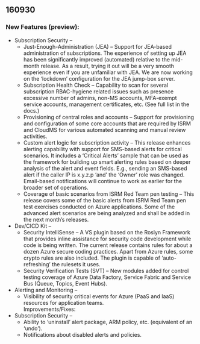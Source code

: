 ﻿## 160930 

### New Features (preview): 
* Subscription Security –  
	* Just-Enough-Administration (JEA) – Support for JEA-based administration of subscriptions. The experience of setting up JEA has been significantly improved (automated) relative to the mid-month release. As a result, trying it out will be a very smooth experience even if you are unfamiliar with JEA. We are now working on the ‘lockdown’ configuration for the JEA jump-box server. 
	* Subscription Health Check – Capability to scan for several subscription RBAC-hygiene related issues such as presence excessive number of admins, non-MS accounts, MFA-exempt service accounts, management certificates, etc. (See full list in the docs.) 
	* Provisioning of central roles and accounts – Support for provisioning and configuration of some core accounts that are required by ISRM and CloudMS for various automated scanning and manual review activities. 
	* Custom alert logic for subscription activity – This release enhances alerting capability with support for SMS-based alerts for critical scenarios. It includes a ‘Critical Alerts’ sample that can be used as the framework for building up smart alerting rules based on deeper analysis of the alert and event fields. E.g., sending an SMS-based alert if the caller IP is x.y.z.p ‘and’ the ‘Owner’ role was changed. Email-based notifications will continue to work as earlier for the broader set of operations. 
	* Coverage of basic scenarios from ISRM Red Team pen testing – This release covers some of the basic alerts from ISRM Red Team pen test exercises conducted on Azure applications. Some of the advanced alert scenarios are being analyzed and shall be added in the next month’s releases.  
* Dev/CICD Kit – 
	* Security IntelliSense – A VS plugin based on the Roslyn Framework that provides inline assistance for security code development while code is being written. The current release contains rules for about a dozen Azure secure coding practices. Apart from Azure rules, some crypto rules are also included. The plugin is capable of ‘auto-refreshing’ the rulesets it uses. 
	* Security Verification Tests (SVT) – New modules added for control testing coverage of Azure Data Factory, Service Fabric and Service Bus (Queue, Topics, Event Hubs). 
* Alerting and Monitoring –  
	* Visibility of security critical events for Azure (PaaS and IaaS) resources for application teams.  
Improvements/Fixes: 
* Subscription Security –  
	* Ability to ‘uninstall’ alert package, ARM policy, etc. (equivalent of an ‘undo’). 
	* Notifications about disabled alerts and policies. 
 
